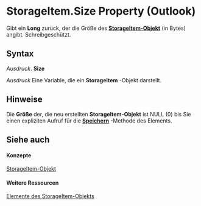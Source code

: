 
# StorageItem.Size Property (Outlook)

Gibt ein  **Long** zurück, der die Größe des **[StorageItem-Objekt](41776bc3-b838-2755-fd6b-3b5012fb9ae5.md)** (in Bytes) angibt. Schreibgeschützt.


## Syntax

 _Ausdruck_. **Size**

 _Ausdruck_ Eine Variable, die ein **StorageItem** -Objekt darstellt.


## Hinweise

Die  **Größe** der, die neu erstellten **StorageItem-Objekt** ist NULL (0) bis Sie einen expliziten Aufruf für die **[Speichern](9462a342-294a-175e-7e8f-d416f0959f69.md)** -Methode des Elements.


## Siehe auch


#### Konzepte


[StorageItem-Objekt](41776bc3-b838-2755-fd6b-3b5012fb9ae5.md)
#### Weitere Ressourcen


[Elemente des StorageItem-Objekts](http://msdn.microsoft.com/library/450983cc-543f-a832-d9bb-06911b0b0ce4%28Office.15%29.aspx)